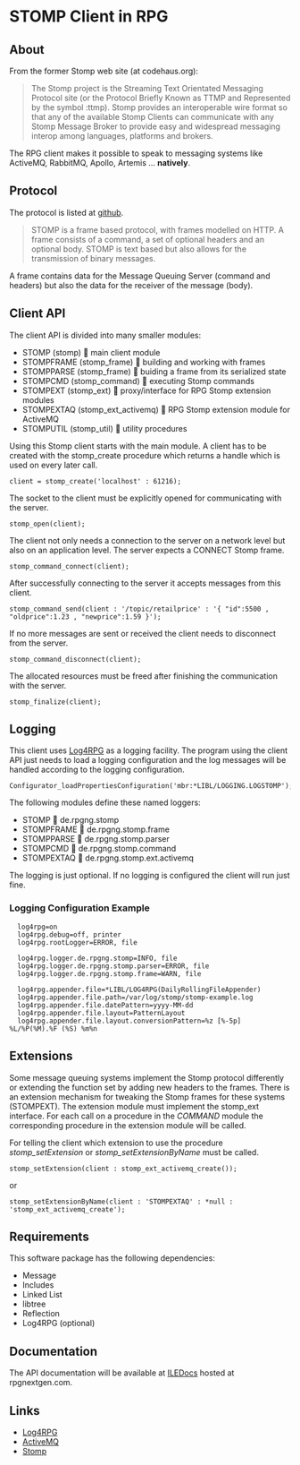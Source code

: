 # STOMP Client in RPG

## About
From the former Stomp web site (at codehaus.org):

> The Stomp project is the Streaming Text Orientated Messaging Protocol site (or the Protocol Briefly Known as TTMP and Represented by the symbol :ttmp).
>Stomp provides an interoperable wire format so that any of the available Stomp Clients can communicate with any Stomp Message Broker to provide easy and widespread messaging interop among languages, platforms and brokers.

The RPG client makes it possible to speak to messaging systems like ActiveMQ, RabbitMQ, Apollo, Artemis ... **natively**.

## Protocol

The protocol is listed at [github](https://github.com/stomp/stomp-spec).

>STOMP is a frame based protocol, with frames modelled on HTTP. A frame consists of a command, a set of optional headers and an optional body. STOMP is text based but also allows for the transmission of binary messages.

A frame contains data for the Message Queuing Server (command and headers) but also the data for the receiver of the message (body).

## Client API

The client API is divided into many smaller modules:

- STOMP (stomp)  main client module
- STOMPFRAME (stomp_frame)  building and working with frames
- STOMPPARSE (stomp_frame)  buiding a frame from its serialized state
- STOMPCMD (stomp_command)  executing Stomp commands
- STOMPEXT (stomp_ext)  proxy/interface for RPG Stomp extension modules
- STOMPEXTAQ (stomp_ext_activemq)  RPG Stomp extension module for ActiveMQ
- STOMPUTIL (stomp_util)  utility procedures

Using this Stomp client starts with the main module. A client has to be created with the stomp_create procedure which returns a handle which is used on every later call.

    client = stomp_create('localhost' : 61216);

The socket to the client must be explicitly opened for communicating with the server.

    stomp_open(client);

The client not only needs a connection to the server on a network level but also on an application level. The server expects a CONNECT Stomp frame.

    stomp_command_connect(client);

After successfully connecting to the server it accepts messages from this client.

    stomp_command_send(client : '/topic/retailprice' : '{ "id":5500 , "oldprice":1.23 , "newprice":1.59 }');

If no more messages are sent or received the client needs to disconnect from the server.

    stomp_command_disconnect(client);

The allocated resources must be freed after finishing the communication with the server.

    stomp_finalize(client);

## Logging

This client uses [Log4RPG](http://www.tools400.de/English/Freeware/Service_Programs/Log4rpg/log4rpg.html) as a logging facility. The program using the client API just needs to load a logging configuration and the log messages will be handled according to the logging configuration.

    Configurator_loadPropertiesConfiguration('mbr:*LIBL/LOGGING.LOGSTOMP');

The following modules define these named loggers:

- STOMP  de.rpgng.stomp
- STOMPFRAME  de.rpgng.stomp.frame
- STOMPPARSE  de.rpgng.stomp.parser
- STOMPCMD  de.rpgng.stomp.command
- STOMPEXTAQ  de.rpgng.stomp.ext.activemq

The logging is just optional. If no logging is configured the client will run just fine.

### Logging Configuration Example

```
  log4rpg=on
  log4rpg.debug=off, printer
  log4rpg.rootLogger=ERROR, file
 
  log4rpg.logger.de.rpgng.stomp=INFO, file
  log4rpg.logger.de.rpgng.stomp.parser=ERROR, file
  log4rpg.logger.de.rpgng.stomp.frame=WARN, file
 
  log4rpg.appender.file=*LIBL/LOG4RPG(DailyRollingFileAppender)
  log4rpg.appender.file.path=/var/log/stomp/stomp-example.log
  log4rpg.appender.file.datePattern=yyyy-MM-dd
  log4rpg.appender.file.layout=PatternLayout
  log4rpg.appender.file.layout.conversionPattern=%z [%-5p] %L/%P(%M).%F (%S) %m%n
```

## Extensions

Some message queuing systems implement the Stomp protocol differently or extending the function set by adding new headers to the frames. There is an extension mechanism for tweaking the Stomp frames for these systems (STOMPEXT). The extension module must implement the stomp_ext interface. For each call on a procedure in the *COMMAND* module the corresponding procedure in the extension module will be called.

For telling the client which extension to use the procedure *stomp_setExtension* or *stomp_setExtensionByName* must be called.

    stomp_setExtension(client : stomp_ext_activemq_create());

or

    stomp_setExtensionByName(client : 'STOMPEXTAQ' : *null : 'stomp_ext_activemq_create');
   
## Requirements

This software package has the following dependencies:

- Message
- Includes
- Linked List
- libtree
- Reflection
- Log4RPG (optional)

## Documentation

The API documentation will be available at [ILEDocs](http://iledocs.rpgnextgen.com) hosted at rpgnextgen.com.

## Links

- [Log4RPG]()
- [ActiveMQ](https://activemq.apache.org)
- [Stomp](https://github.com/stomp/stomp-spec)
